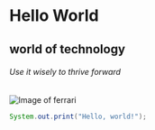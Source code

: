 # Hello World

## world of technology

###### Use it wisely to thrive forward

![Image of ferrari]([https://octodex.github.com/images/yaktocat.png](https://www.google.com/url?sa=i&url=https%3A%2F%2Fwww.cnbc.com%2F2019%2F05%2F30%2Fferrari-goes-electric-with-its-most-powerful-street-legal-car-ever.html&psig=AOvVaw1kEZ-XqRlwIOfL1TaaagA9&ust=1702022537150000&source=images&cd=vfe&opi=89978449&ved=0CBIQjRxqFwoTCLif7pnu_IIDFQAAAAAdAAAAABAD)https://www.google.com/url?sa=i&url=https%3A%2F%2Fwww.cnbc.com%2F2019%2F05%2F30%2Fferrari-goes-electric-with-its-most-powerful-street-legal-car-ever.html&psig=AOvVaw1kEZ-XqRlwIOfL1TaaagA9&ust=1702022537150000&source=images&cd=vfe&opi=89978449&ved=0CBIQjRxqFwoTCLif7pnu_IIDFQAAAAAdAAAAABAD)

``` java
System.out.print("Hello, world!");
```
